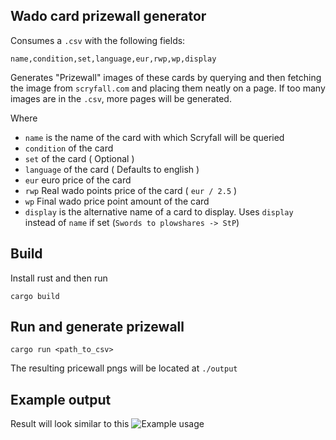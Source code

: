 ## Wado card prizewall generator
Consumes a `.csv` with the following fields:
```
name,condition,set,language,eur,rwp,wp,display
```
Generates "Prizewall" images of these cards by querying and then fetching the image from `scryfall.com` and placing them neatly on a page.
If too many images are in the `.csv`, more pages will be generated.

Where
- `name` is the name of the card with which Scryfall will be queried
- `condition` of the card
- `set` of the card ( Optional )
- `language` of the card ( Defaults to english )
- `eur` euro price of the card
- `rwp` Real wado points price of the card ( `eur / 2.5` )
- `wp` Final wado price point amount of the card
- `display` is the alternative name of a card to display. Uses `display` instead of `name` if set (`Swords to plowshares -> StP`)


## Build 
Install rust and then run
```
cargo build
```


## Run and generate prizewall
```
cargo run <path_to_csv>
```

The resulting pricewall pngs will be located at `./output`

## Example output 
Result will look similar to this
![Example usage](output/prizewall_p2.png)
